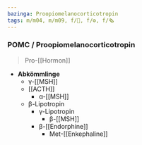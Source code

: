 ```yaml
---
bazinga: Proopiomelanocorticotropin
tags: m/m04, m/m09, f/🧪, f/⚙️, f/🗞️
---
```

### POMC / Proopiomelanocorticotropin
> Pro-[[Hormon]]
- **Abkömmlinge**
	- γ-[[MSH]]
	- [[ACTH]]
		- α-[[MSH]]
	- β-Lipotropin
		- γ-Lipotropin
			- β-[[MSH]]
		- β-[[Endorphine]]
			- Met-[[Enkephaline]]